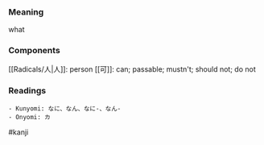 ### Meaning

what

### Components

[[Radicals/人|人]]: person [[可]]: can; passable; mustn't; should not; do not

### Readings

```
- Kunyomi: なに、なん、なに-、なん-
- Onyomi: カ
```

#kanji
